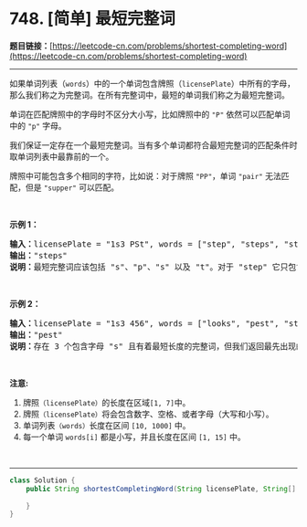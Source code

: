 # 748. [简单] 最短完整词

**题目链接：**[https://leetcode-cn.com/problems/shortest-completing-word](https://leetcode-cn.com/problems/shortest-completing-word)

---

<div class="content__1Y2H">
 <div class="notranslate">
  <p>如果单词列表（<code>words</code>）中的一个单词包含牌照（<code>licensePlate</code>）中所有的字母，那么我们称之为完整词。在所有完整词中，最短的单词我们称之为最短完整词。</p> 
  <p>单词在匹配牌照中的字母时不区分大小写，比如牌照中的&nbsp;<code>"P"</code>&nbsp;依然可以匹配单词中的&nbsp;<code>"p"</code>&nbsp;字母。</p> 
  <p>我们保证一定存在一个最短完整词。当有多个单词都符合最短完整词的匹配条件时取单词列表中最靠前的一个。</p> 
  <p>牌照中可能包含多个相同的字符，比如说：对于牌照 <code>"PP"</code>，单词&nbsp;<code>"pair"</code>&nbsp;无法匹配，但是&nbsp;<code>"supper"</code>&nbsp;可以匹配。</p> 
  <p>&nbsp;</p> 
  <p><strong>示例 1：</strong></p> 
  <pre class="language-text"><strong>输入：</strong>licensePlate = "1s3 PSt", words = ["step", "steps", "stripe", "stepple"]
<strong>输出：</strong>"steps"
<strong>说明：</strong>最短完整词应该包括 "s"、"p"、"s" 以及 "t"。对于 "step" 它只包含一个 "s" 所以它不符合条件。同时在匹配过程中我们忽略牌照中的大小写。</pre> 
  <p>&nbsp;</p> 
  <p><strong>示例 2：</strong></p> 
  <pre class="language-text"><strong>输入：</strong>licensePlate = "1s3 456", words = ["looks", "pest", "stew", "show"]
<strong>输出：</strong>"pest"
<strong>说明：</strong>存在 3 个包含字母 "s" 且有着最短长度的完整词，但我们返回最先出现的完整词。
</pre> 
  <p>&nbsp;</p> 
  <p><strong>注意:</strong></p> 
  <ol> 
   <li>牌照<code>（licensePlate）</code>的长度在区域<code>[1, 7]</code>中。</li> 
   <li>牌照<code>（licensePlate）</code>将会包含数字、空格、或者字母（大写和小写）。</li> 
   <li>单词列表<code>（words）</code>长度在区间&nbsp;<code>[10, 1000]</code>&nbsp;中。</li> 
   <li>每一个单词&nbsp;<code>words[i]</code>&nbsp;都是小写，并且长度在区间&nbsp;<code>[1, 15]</code>&nbsp;中。</li> 
  </ol> 
  <p>&nbsp;</p> 
 </div>
</div>

---

```java
class Solution {
    public String shortestCompletingWord(String licensePlate, String[] words) {
        
    }
}
```